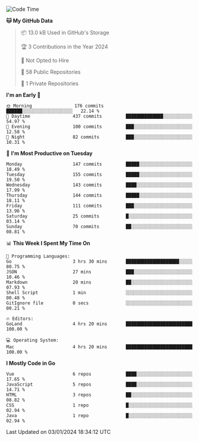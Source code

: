 <!--START_SECTION:waka-->
![Code Time](http://img.shields.io/badge/Code%20Time-947%20hrs%2013%20mins-blue)

**🐱 My GitHub Data** 

> 📦 13.0 kB Used in GitHub's Storage 
 > 
> 🏆 3 Contributions in the Year 2024
 > 
> 🚫 Not Opted to Hire
 > 
> 📜 58 Public Repositories 
 > 
> 🔑 1 Private Repositories 
 > 
**I'm an Early 🐤** 

```text
🌞 Morning                176 commits         ██████░░░░░░░░░░░░░░░░░░░   22.14 % 
🌆 Daytime                437 commits         ██████████████░░░░░░░░░░░   54.97 % 
🌃 Evening                100 commits         ███░░░░░░░░░░░░░░░░░░░░░░   12.58 % 
🌙 Night                  82 commits          ███░░░░░░░░░░░░░░░░░░░░░░   10.31 % 
```
📅 **I'm Most Productive on Tuesday** 

```text
Monday                   147 commits         █████░░░░░░░░░░░░░░░░░░░░   18.49 % 
Tuesday                  155 commits         █████░░░░░░░░░░░░░░░░░░░░   19.50 % 
Wednesday                143 commits         ████░░░░░░░░░░░░░░░░░░░░░   17.99 % 
Thursday                 144 commits         █████░░░░░░░░░░░░░░░░░░░░   18.11 % 
Friday                   111 commits         ███░░░░░░░░░░░░░░░░░░░░░░   13.96 % 
Saturday                 25 commits          █░░░░░░░░░░░░░░░░░░░░░░░░   03.14 % 
Sunday                   70 commits          ██░░░░░░░░░░░░░░░░░░░░░░░   08.81 % 
```


📊 **This Week I Spent My Time On** 

```text
💬 Programming Languages: 
Go                       3 hrs 30 mins       ████████████████████░░░░░   80.75 % 
JSON                     27 mins             ███░░░░░░░░░░░░░░░░░░░░░░   10.46 % 
Markdown                 20 mins             ██░░░░░░░░░░░░░░░░░░░░░░░   07.93 % 
Shell Script             1 min               ░░░░░░░░░░░░░░░░░░░░░░░░░   00.48 % 
GitIgnore file           0 secs              ░░░░░░░░░░░░░░░░░░░░░░░░░   00.21 % 

🔥 Editors: 
GoLand                   4 hrs 20 mins       █████████████████████████   100.00 % 

💻 Operating System: 
Mac                      4 hrs 20 mins       █████████████████████████   100.00 % 
```

**I Mostly Code in Go** 

```text
Vue                      6 repos             ████░░░░░░░░░░░░░░░░░░░░░   17.65 % 
JavaScript               5 repos             ████░░░░░░░░░░░░░░░░░░░░░   14.71 % 
HTML                     3 repos             ██░░░░░░░░░░░░░░░░░░░░░░░   08.82 % 
CSS                      1 repo              █░░░░░░░░░░░░░░░░░░░░░░░░   02.94 % 
Java                     1 repo              █░░░░░░░░░░░░░░░░░░░░░░░░   02.94 % 
```




 Last Updated on 03/01/2024 18:34:12 UTC
<!--END_SECTION:waka-->
